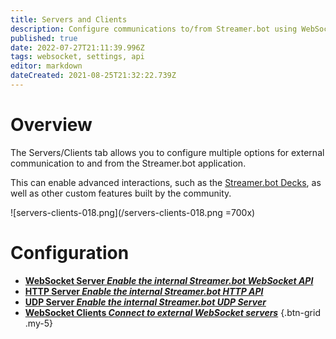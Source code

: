 ```yaml
---
title: Servers and Clients
description: Configure communications to/from Streamer.bot using WebSockets, HTTP, or UDP connections
published: true
date: 2022-07-27T21:11:39.996Z
tags: websocket, settings, api
editor: markdown
dateCreated: 2021-08-25T21:32:22.739Z
---
```


# Overview

The Servers/Clients tab allows you to configure multiple options for external communication to and from the Streamer.bot application.

This can enable advanced interactions, such as the [Streamer.bot Decks](/en/Extended-Features/HTML-Decks), as well as other custom features built by the community.

![servers-clients-018.png](/servers-clients-018.png =700x)

# Configuration

- [<i class="mdi mdi-api primary--text"></i> **WebSocket Server *Enable the internal Streamer.bot WebSocket API***](/Servers-Clients/WebSocket-Server)
- [<i class="mdi mdi-api primary--text"></i> **HTTP Server *Enable the internal Streamer.bot HTTP API***](/Servers-Clients/HTTP-Server)
- [<i class="mdi mdi-api primary--text"></i> **UDP Server *Enable the internal Streamer.bot UDP Server***](/Servers-Clients/UDP-Server)
- [<i class="mdi mdi-plus-network primary--text"></i> **WebSocket Clients *Connect to external WebSocket servers***](/Servers-Clients/WebSocket-Clients)
{.btn-grid .my-5}